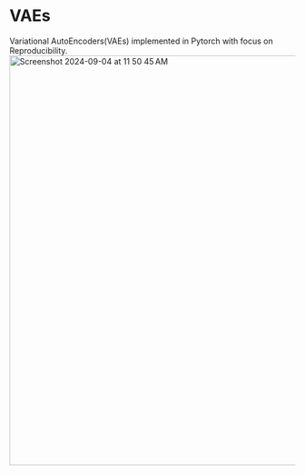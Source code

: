 # VAEs
Variational AutoEncoders(VAEs) implemented in Pytorch with focus on Reproducibility.
<img width="722" alt="Screenshot 2024-09-04 at 11 50 45 AM" src="https://github.com/user-attachments/assets/bfcee4d7-ddcb-4f7e-8917-853febf6afd6">

